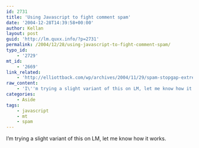 ```yaml
---
id: 2731
title: 'Using Javascript to fight comment spam'
date: '2004-12-28T14:39:58+00:00'
author: Kellan
layout: post
guid: 'http://lm.quxx.info/?p=2731'
permalink: /2004/12/28/using-javascript-to-fight-comment-spam/
typo_id:
    - '2729'
mt_id:
    - '2669'
link_related:
    - 'http://elliottback.com/wp/archives/2004/11/29/spam-stopgap-extreme/'
raw_content:
    - 'I\''m trying a slight variant of this on LM, let me know how it works.'
categories:
    - Aside
tags:
    - javascript
    - mt
    - spam
---
```


I’m trying a slight variant of this on LM, let me know how it works.